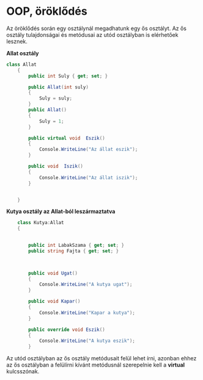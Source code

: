 ﻿# OOP, öröklődés

Az öröklődés során egy osztálynál megadhatunk egy ős osztályt. Az ős osztály tulajdonságai és metódusai az utód osztályban is elérhetőek lesznek.

**Allat osztály**
```C#
class Allat
    {
        public int Suly { get; set; }

        public Allat(int suly)
        {
            Suly = suly;
        }
        public Allat()
        {
            Suly = 1;
        }

        public virtual void  Eszik()
        {
            Console.WriteLine("Az állat eszik");
        }

        public void  Iszik()
        {
            Console.WriteLine("Az állat iszik");
        }


    }
```

**Kutya osztály az Allat-ból leszármaztatva**
```C#
    class Kutya:Allat
    {
        

        public int LabakSzama { get; set; }
        public string Fajta { get; set; }

        

        public void Ugat()
        {
            Console.WriteLine("A kutya ugat");
        }

        public void Kapar()
        {
            Console.WriteLine("Kapar a kutya");
        }

        public override void Eszik()
        {
            Console.WriteLine("A kutya eszik");
        }
```
Az utód osztályban az ős osztály metódusait felül lehet írni, azonban ehhez az ős osztályban a felülírni kívánt metódusnál szerepelnie kell a **virtual** kulcsszónak.
